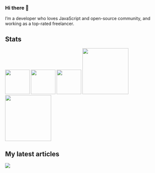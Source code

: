 ### Hi there 👋

I’m a developer who loves JavaScript and open-source community, and working as a top-rated freelancer.

## Stats
<a href="#"><img height="80" src="https://readme.rocks/api/view/641b5deaa6550999ac4331d0" /></a>
<a href="https://codewars.com/users/sametcodes"><img height="80" src="https://readme.rocks/api/view?queryConfig%5Busername%5D=sametcodes&id=641b2efa3e90e7e555cdacd7" /></a>
<a href="https://stackoverflow.com/users/8574166/sametcodes"><img height="80" src="https://readme.rocks/api/view/641b5e30a6550999ac4331d2" /></a>
<a href="#"><img height="150" src="https://readme.rocks/api/view/6431b559ddde9c1558a16fe6" /></a>
<a href="#"><img height="150" src="https://readme.rocks/api/view/6440669e4c5d605274994a4b" /></a>

## My latest articles
<a href="https://dev.to/sametcodes">
   <img src="https://readme.rocks/api/view?queryConfig%5Busername%5D=sametcodes&queryConfig%5Bcount%5D=3&id=641c6e78c50c62ccdb646278" />
</a>

